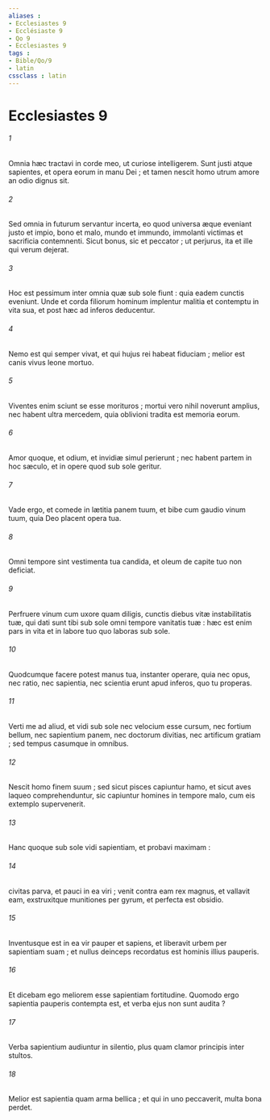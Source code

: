 ```yaml
---
aliases : 
- Ecclesiastes 9
- Ecclésiaste 9
- Qo 9
- Ecclesiastes 9
tags : 
- Bible/Qo/9
- latin
cssclass : latin
---
```


# Ecclesiastes 9

###### 1
Omnia hæc tractavi in corde meo, ut curiose intelligerem. Sunt justi atque sapientes, et opera eorum in manu Dei ; et tamen nescit homo utrum amore an odio dignus sit.
###### 2
Sed omnia in futurum servantur incerta, eo quod universa æque eveniant justo et impio, bono et malo, mundo et immundo, immolanti victimas et sacrificia contemnenti. Sicut bonus, sic et peccator ; ut perjurus, ita et ille qui verum dejerat.
###### 3
Hoc est pessimum inter omnia quæ sub sole fiunt : quia eadem cunctis eveniunt. Unde et corda filiorum hominum implentur malitia et contemptu in vita sua, et post hæc ad inferos deducentur.
###### 4
Nemo est qui semper vivat, et qui hujus rei habeat fiduciam ; melior est canis vivus leone mortuo.
###### 5
Viventes enim sciunt se esse morituros ; mortui vero nihil noverunt amplius, nec habent ultra mercedem, quia oblivioni tradita est memoria eorum.
###### 6
Amor quoque, et odium, et invidiæ simul perierunt ; nec habent partem in hoc sæculo, et in opere quod sub sole geritur.
###### 7
Vade ergo, et comede in lætitia panem tuum, et bibe cum gaudio vinum tuum, quia Deo placent opera tua.
###### 8
Omni tempore sint vestimenta tua candida, et oleum de capite tuo non deficiat.
###### 9
Perfruere vinum cum uxore quam diligis, cunctis diebus vitæ instabilitatis tuæ, qui dati sunt tibi sub sole omni tempore vanitatis tuæ : hæc est enim pars in vita et in labore tuo quo laboras sub sole.
###### 10
Quodcumque facere potest manus tua, instanter operare, quia nec opus, nec ratio, nec sapientia, nec scientia erunt apud inferos, quo tu properas.
###### 11
Verti me ad aliud, et vidi sub sole nec velocium esse cursum, nec fortium bellum, nec sapientium panem, nec doctorum divitias, nec artificum gratiam ; sed tempus casumque in omnibus.
###### 12
Nescit homo finem suum ; sed sicut pisces capiuntur hamo, et sicut aves laqueo comprehenduntur, sic capiuntur homines in tempore malo, cum eis extemplo supervenerit.
###### 13
Hanc quoque sub sole vidi sapientiam, et probavi maximam :
###### 14
civitas parva, et pauci in ea viri ; venit contra eam rex magnus, et vallavit eam, exstruxitque munitiones per gyrum, et perfecta est obsidio.
###### 15
Inventusque est in ea vir pauper et sapiens, et liberavit urbem per sapientiam suam ; et nullus deinceps recordatus est hominis illius pauperis.
###### 16
Et dicebam ego meliorem esse sapientiam fortitudine. Quomodo ergo sapientia pauperis contempta est, et verba ejus non sunt audita ?
###### 17
Verba sapientium audiuntur in silentio, plus quam clamor principis inter stultos.
###### 18
Melior est sapientia quam arma bellica ; et qui in uno peccaverit, multa bona perdet.

